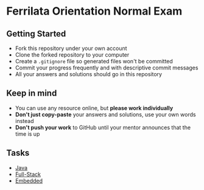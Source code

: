 # Ferrilata Orientation Normal Exam

## Getting Started

- Fork this repository under your own account
- Clone the forked repository to your computer
- Create a `.gitignore` file so generated files won't be committed
- Commit your progress frequently and with descriptive commit messages
- All your answers and solutions should go in this repository

## Keep in mind

- You can use any resource online, but **please work individually**
- **Don't just copy-paste** your answers and solutions, use your own words
  instead
- **Don't push your work** to GitHub until your mentor announces that the time
  is up

## Tasks

- [Java](./backend.md)
- [Full-Stack](./full-stack.md)
- [Embedded](./embedded.md)
